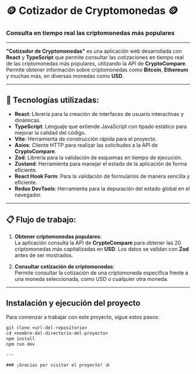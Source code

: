 # 🪙 **Cotizador de Cryptomonedas** 🪙

### **Consulta en tiempo real las criptomonedas más populares**

---

**"Cotizador de Cryptomonedas"** es una aplicación web desarrollada con **React** y **TypeScript** que permite consultar las cotizaciones en tiempo real de las criptomonedas más populares, utilizando la API de **CryptoCompare**. Permite obtener información sobre criptomonedas como **Bitcoin**, **Ethereum** y muchas más, en diversas monedas como **USD**.

---

## 🚀 **Tecnologías utilizadas:**

- **React**: Librería para la creación de interfaces de usuario interactivas y dinámicas.
- **TypeScript**: Lenguaje que extiende JavaScript con tipado estático para mejorar la calidad del código.
- **Vite**: Herramienta de construcción rápida para el proyecto.
- **Axios**: Cliente HTTP para realizar las solicitudes a la API de **CryptoCompare**.
- **Zod**: Librería para la validación de esquemas en tiempo de ejecución.
- **Zustand**: Herramienta para manejar el estado de la aplicación de forma eficiente.
- **React Hook Form**: Para la validación de formularios de manera sencilla y eficiente.
- **Redux DevTools**: Herramienta para la depuración del estado global en el navegador.

---

## 📋 **Flujo de trabajo:**

1. **Obtener criptomonedas populares**:  
   La aplicación consulta la API de **CryptoCompare** para obtener las 20 criptomonedas más capitalizadas en **USD**. Los datos se validan con **Zod** antes de ser mostrados.

2. **Consultar cotización de criptomonedas**:  
   Permite consultar la cotización de una criptomoneda específica frente a una moneda seleccionada, como USD o cualquier otra moneda.

---

## Instalación y ejecución del proyecto

Para comenzar a trabajar con este proyecto, sigue estos pasos:

```cmd
git clone <url-del-repositorio>
cd <nombre-del-directorio-del-proyecto>
npm install
npm run dev

---

### ¡Gracias por visitar el proyecto! 🪙
